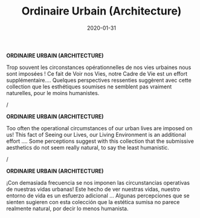 ﻿---
layout: "gallery.njk"
date: "2020-01-31"
title: "Ordinaire Urbain (Architecture)"
description: "Trop souvent les circonstances opérationnelles de nos vies urbaines nous sont imposées! Ce fait de Voir nos Vies, notre Cadre de Vie est un effort supplémentaire... Quelques perspectives ressenties suggèrent avec cette collection que les esthétiques soumises ne semblent pas vraiment naturelles, pour le moins humanistes."
cover : ""
image_scaling: "105" #en pixel, la taille verticale minimum des images presentes dans la gallery
products:
#   les images produits son dans le dossier "products"
#   - image: nom_de_l_image.jpg
#   - link: https://www.pcagallery.com/example
---
**ORDINAIRE URBAIN (ARCHITECTURE)**

Trop souvent les circonstances opérationnelles de nos vies urbaines nous sont imposées ! Ce fait de Voir nos Vies, notre Cadre de Vie est un effort supplémentaire.... Quelques perspectives ressenties suggèrent avec cette collection que les esthétiques soumises ne semblent pas vraiment naturelles, pour le moins humanistes.  

/

**ORDINAIRE URBAIN (ARCHITECTURE)**

Too often the operational circumstances of our urban lives are imposed on us! This fact of Seeing our Lives, our Living Environment is an additional effort .... Some perceptions suggest with this collection that the submissive aesthetics do not seem really natural, to say the least humanistic.  

/

**ORDINAIRE URBAIN (ARCHITECTURE)**

¡Con demasiada frecuencia se nos imponen las circunstancias operativas de nuestras vidas urbanas! Este hecho de ver nuestras vidas, nuestro entorno de vida es un esfuerzo adicional ... Algunas percepciones que se sienten sugieren con esta colección que la estética sumisa no parece realmente natural, por decir lo menos humanista.  

